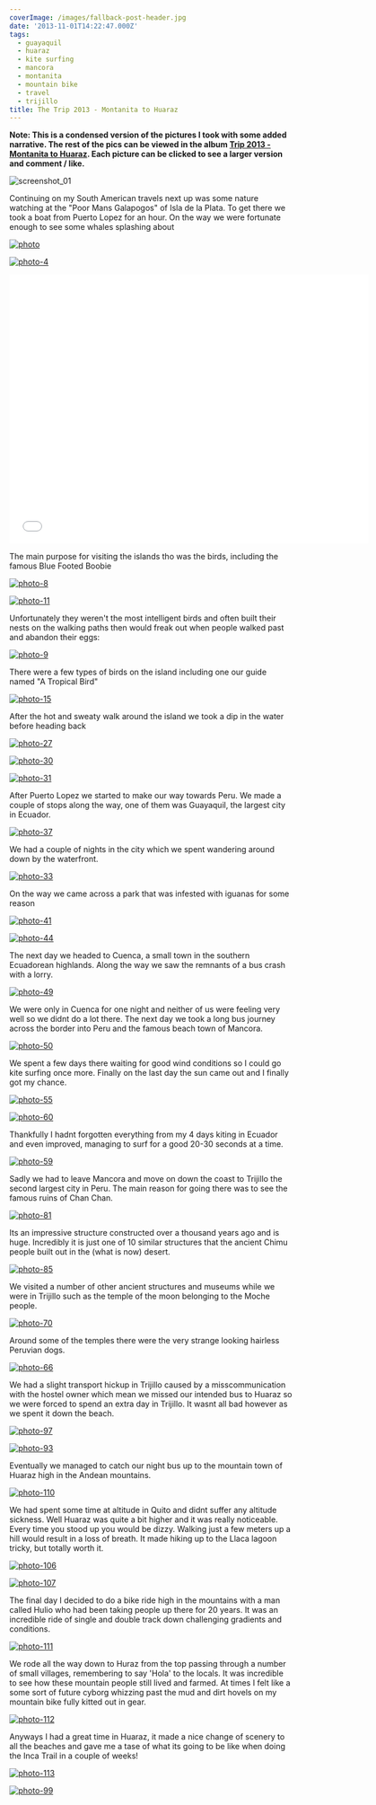 ```yaml
---
coverImage: /images/fallback-post-header.jpg
date: '2013-11-01T14:22:47.000Z'
tags:
  - guayaquil
  - huaraz
  - kite surfing
  - mancora
  - montanita
  - mountain bike
  - travel
  - trijillo
title: The Trip 2013 - Montanita to Huaraz
---
```


**Note: This is a condensed version of the pictures I took with some added narrative. The rest of the pics can be viewed in the album [Trip 2013 - Montanita to Huaraz](https://www.facebook.com/media/set/?set=a.10151984227476031.1073741851.593661030&type=1&l=9f791fa595). Each picture can be clicked to see a larger version and comment / like.**

![screenshot_01](https://mikecann.co.uk/wp-content/uploads/2013/10/screenshot_011.png)

Continuing on my South American travels next up was some nature watching at the "Poor Mans Galapogos" of Isla de la Plata. To get there we took a boat from Puerto Lopez for an hour. On the way we were fortunate enough to see some whales splashing about

<!-- more -->

[![photo](https://mikecann.co.uk/wp-content/uploads/2013/10/photo1.jpg)](https://www.facebook.com/photo.php?fbid=10151984228081031&set=a.10151984227476031.1073741851.593661030&type=3&theater)

[![photo-4](https://mikecann.co.uk/wp-content/uploads/2013/10/photo-410.jpg)](https://www.facebook.com/photo.php?fbid=10151984228401031&set=a.10151984227476031.1073741851.593661030&type=3&theater)

<iframe width="640" height="480" src="//www.youtube.com/embed/iw8phw_37kw" frameborder="0" allowfullscreen></iframe>

The main purpose for visiting the islands tho was the birds, including the famous Blue Footed Boobie

[![photo-8](https://mikecann.co.uk/wp-content/uploads/2013/10/photo-810.jpg)](https://www.facebook.com/photo.php?fbid=10151984228966031&set=a.10151984227476031.1073741851.593661030&type=3&theater)

[![photo-11](https://mikecann.co.uk/wp-content/uploads/2013/10/photo-111.jpg)](https://www.facebook.com/photo.php?fbid=10151984229601031&set=a.10151984227476031.1073741851.593661030&type=3&theater)

Unfortunately they weren't the most intelligent birds and often built their nests on the walking paths then would freak out when people walked past and abandon their eggs:

[![photo-9](https://mikecann.co.uk/wp-content/uploads/2013/10/photo-91.jpg)](https://www.facebook.com/photo.php?fbid=10151984229651031&set=a.10151984227476031.1073741851.593661030&type=3&theater)

There were a few types of birds on the island including one our guide named "A Tropical Bird"

[![photo-15](https://mikecann.co.uk/wp-content/uploads/2013/10/photo-151.jpg)](https://www.facebook.com/photo.php?fbid=10151984230451031&set=a.10151984227476031.1073741851.593661030&type=3&theater)

After the hot and sweaty walk around the island we took a dip in the water before heading back

[![photo-27](https://mikecann.co.uk/wp-content/uploads/2013/10/photo-271.jpg)](https://www.facebook.com/photo.php?fbid=10151984232826031&set=a.10151984227476031.1073741851.593661030&type=3&theater)

[![photo-30](https://mikecann.co.uk/wp-content/uploads/2013/10/photo-301.jpg)](https://www.facebook.com/photo.php?fbid=10151984233901031&set=a.10151984227476031.1073741851.593661030&type=3&theater)

[![photo-31](https://mikecann.co.uk/wp-content/uploads/2013/10/photo-311.jpg)](https://www.facebook.com/photo.php?fbid=10151984233771031&set=a.10151984227476031.1073741851.593661030&type=3&theater)

After Puerto Lopez we started to make our way towards Peru. We made a couple of stops along the way, one of them was Guayaquil, the largest city in Ecuador.

[![photo-37](https://mikecann.co.uk/wp-content/uploads/2013/10/photo-371.jpg)](https://www.facebook.com/photo.php?fbid=10151984235386031&set=a.10151984227476031.1073741851.593661030&type=3&theater)

We had a couple of nights in the city which we spent wandering around down by the waterfront.

[![photo-33](https://mikecann.co.uk/wp-content/uploads/2013/10/photo-331.jpg)](https://www.facebook.com/photo.php?fbid=10151984234201031&set=a.10151984227476031.1073741851.593661030&type=3&theater)

On the way we came across a park that was infested with iguanas for some reason

[![photo-41](https://mikecann.co.uk/wp-content/uploads/2013/10/photo-411.jpg)](https://www.facebook.com/photo.php?fbid=10151984236036031&set=a.10151984227476031.1073741851.593661030&type=3&theater)

[![photo-44](https://mikecann.co.uk/wp-content/uploads/2013/10/photo-441.jpg)](https://www.facebook.com/photo.php?fbid=10151984237191031&set=a.10151984227476031.1073741851.593661030&type=3&theater)

The next day we headed to Cuenca, a small town in the southern Ecuadorean highlands. Along the way we saw the remnants of a bus crash with a lorry.

[![photo-49](https://mikecann.co.uk/wp-content/uploads/2013/10/photo-491.jpg)](https://www.facebook.com/photo.php?fbid=10151984238076031&set=a.10151984227476031.1073741851.593661030&type=3&theater)

We were only in Cuenca for one night and neither of us were feeling very well so we didnt do a lot there. The next day we took a long bus journey across the border into Peru and the famous beach town of Mancora.

[![photo-50](https://mikecann.co.uk/wp-content/uploads/2013/10/photo-501.jpg)](https://www.facebook.com/photo.php?fbid=10151984238786031&set=a.10151984227476031.1073741851.593661030&type=3&theater)

We spent a few days there waiting for good wind conditions so I could go kite surfing once more. Finally on the last day the sun came out and I finally got my chance.

[![photo-55](https://mikecann.co.uk/wp-content/uploads/2013/10/photo-551.jpg)](https://www.facebook.com/photo.php?fbid=10151984239366031&set=a.10151984227476031.1073741851.593661030&type=3&theater)

[![photo-60](https://mikecann.co.uk/wp-content/uploads/2013/10/photo-601.jpg)](https://www.facebook.com/photo.php?fbid=10151984240706031&set=a.10151984227476031.1073741851.593661030&type=3&theater)

Thankfully I hadnt forgotten everything from my 4 days kiting in Ecuador and even improved, managing to surf for a good 20-30 seconds at a time.

[![photo-59](https://mikecann.co.uk/wp-content/uploads/2013/10/photo-591.jpg)](https://www.facebook.com/photo.php?fbid=10151984240691031&set=a.10151984227476031.1073741851.593661030&type=3&theater)

Sadly we had to leave Mancora and move on down the coast to Trijillo the second largest city in Peru. The main reason for going there was to see the famous ruins of Chan Chan.

[![photo-81](https://mikecann.co.uk/wp-content/uploads/2013/10/photo-811.jpg)](https://www.facebook.com/photo.php?fbid=10151984245116031&set=a.10151984227476031.1073741851.593661030&type=3&theater)

Its an impressive structure constructed over a thousand years ago and is huge. Incredibly it is just one of 10 similar structures that the ancient Chimu people built out in the (what is now) desert.

[![photo-85](https://mikecann.co.uk/wp-content/uploads/2013/10/photo-851.jpg)](https://www.facebook.com/photo.php?fbid=10151984246341031&set=a.10151984227476031.1073741851.593661030&type=3&theater)

We visited a number of other ancient structures and museums while we were in Trijillo such as the temple of the moon belonging to the Moche people.

[![photo-70](https://mikecann.co.uk/wp-content/uploads/2013/10/photo-701.jpg)](https://www.facebook.com/photo.php?fbid=10151984243176031&set=a.10151984227476031.1073741851.593661030&type=3&theater)

Around some of the temples there were the very strange looking hairless Peruvian dogs.

[![photo-66](https://mikecann.co.uk/wp-content/uploads/2013/10/photo-661.jpg)](https://www.facebook.com/photo.php?fbid=10151984241896031&set=a.10151984227476031.1073741851.593661030&type=3&theater)

We had a slight transport hickup in Trijillo caused by a misscommunication with the hostel owner which mean we missed our intended bus to Huaraz so we were forced to spend an extra day in Trijillo. It wasnt all bad however as we spent it down the beach.

[![photo-97](https://mikecann.co.uk/wp-content/uploads/2013/10/photo-97.jpg)](https://www.facebook.com/photo.php?fbid=10151984249081031&set=a.10151984227476031.1073741851.593661030&type=3&theater)

[![photo-93](https://mikecann.co.uk/wp-content/uploads/2013/10/photo-93.jpg)](https://www.facebook.com/photo.php?fbid=10151984247746031&set=a.10151984227476031.1073741851.593661030&type=3&theater)

Eventually we managed to catch our night bus up to the mountain town of Huaraz high in the Andean mountains.

[![photo-110](https://mikecann.co.uk/wp-content/uploads/2013/10/photo-110.jpg)](https://www.facebook.com/photo.php?fbid=10151984254436031&set=a.10151984227476031.1073741851.593661030&type=3&theater)

We had spent some time at altitude in Quito and didnt suffer any altitude sickness. Well Huaraz was quite a bit higher and it was really noticeable. Every time you stood up you would be dizzy. Walking just a few meters up a hill would result in a loss of breath. It made hiking up to the Llaca lagoon tricky, but totally worth it.

[![photo-106](https://mikecann.co.uk/wp-content/uploads/2013/10/photo-106.jpg)](https://www.facebook.com/photo.php?fbid=10151984252711031&set=a.10151984227476031.1073741851.593661030&type=3&theater)

[![photo-107](https://mikecann.co.uk/wp-content/uploads/2013/10/photo-107.jpg)](https://www.facebook.com/photo.php?fbid=10151984252731031&set=a.10151984227476031.1073741851.593661030&type=3&theater)

The final day I decided to do a bike ride high in the mountains with a man called Hulio who had been taking people up there for 20 years. It was an incredible ride of single and double track down challenging gradients and conditions.

[![photo-111](https://mikecann.co.uk/wp-content/uploads/2013/10/photo-1111.jpg)](https://www.facebook.com/photo.php?fbid=10151984254351031&set=a.10151984227476031.1073741851.593661030&type=3&theater)

We rode all the way down to Huraz from the top passing through a number of small villages, remembering to say 'Hola' to the locals. It was incredible to see how these mountain people still lived and farmed. At times I felt like a some sort of future cyborg whizzing past the mud and dirt hovels on my mountain bike fully kitted out in gear.

[![photo-112](https://mikecann.co.uk/wp-content/uploads/2013/10/photo-112.jpg)](https://www.facebook.com/photo.php?fbid=10151984254926031&set=a.10151984227476031.1073741851.593661030&type=3&theater)

Anyways I had a great time in Huaraz, it made a nice change of scenery to all the beaches and gave me a tase of what its going to be like when doing the Inca Trail in a couple of weeks!

[![photo-113](https://mikecann.co.uk/wp-content/uploads/2013/10/photo-113.jpg)](https://www.facebook.com/photo.php?fbid=10151984255356031&set=a.10151984227476031.1073741851.593661030&type=3&theater)

[![photo-99](https://mikecann.co.uk/wp-content/uploads/2013/10/photo-99.jpg)](https://www.facebook.com/photo.php?fbid=10151984249406031&set=a.10151984227476031.1073741851.593661030&type=3&theater)

